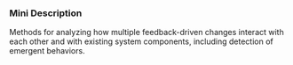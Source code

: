 ### Mini Description

Methods for analyzing how multiple feedback-driven changes interact with each other and with existing system components, including detection of emergent behaviors.
